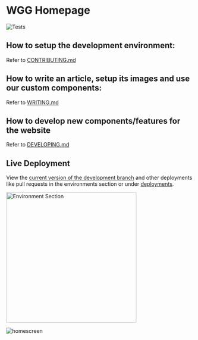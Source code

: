 # WGG Homepage

![Tests](https://github.com/Willibald-Gluck-Gymnasium/wgg-homepage/workflows/Tests/badge.svg)

## How to setup the development environment:

Refer to [CONTRIBUTING.md](/CONTRIBUTING.md)

## How to write an article, setup its images and use our custom components:

Refer to [WRITING.md](/WRITING.md)

## How to develop new components/features for the website

Refer to [DEVELOPING.md](/DEVELOPING.md)

## Live Deployment

View the [current version of the development branch](https://current-dev-version-rqm5kgi.alexanderhorner.com) and other deployments like pull requests in the environments section or under [deployments](https://github.com/Willibald-Gluck-Gymnasium/wgg-homepage/deployments).

<img src="https://i.postimg.cc/FH8HjyBZ/Screenshot-2021-11-13-at-16-32-51.png" alt="Environment Section" width="350"/>

![homescreen](https://github.com/Erdragh/Erdragh.github.io/raw/master/img/home.png)


